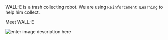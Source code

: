 WALL-E is a trash collecting robot. We are using `Reinforcement Learning` to help him collect.

Meet WALL-E

![enter image description here](https://lh3.googleusercontent.com/hxMIv7ZTkEvcN3m3k-HupdjrAPCyotQYwyfA76CR7ozZXThMwzML9lz_m9z6uwhpQfFjK7reFeci)
